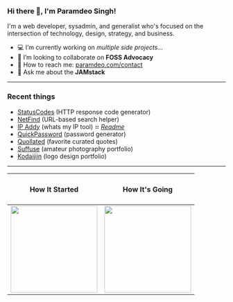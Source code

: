 <!--
**oedmarap/oedmarap** is a ✨ _special_ ✨ repository because its `README.md` (this file) appears on your GitHub profile.
-->
### Hi there 👋, I'm Paramdeo Singh!

I'm a web developer, sysadmin, and generalist who's focused on the intersection of technology, design, strategy, and business.

- 💻 I’m currently working on *multiple side projects...*
- 🤝 I’m looking to collaborate on **FOSS Advocacy**
- 📧 How to reach me: <a href="https://paramdeo.com/contact" target="_blank">paramdeo.com/contact</a>
- 💬 Ask me about the **JAMstack**

---

### Recent things

- <a href="https://about.statuscodes.org" target="_blank">StatusCodes</a> (HTTP response code generator)
- <a href="https://netfind.in" target="_blank">NetFind</a> (URL-based search helper)
- <a href="https://ipaddy.net" target="_blank">IP Addy</a> (whats my IP tool) ⠶ <em><a href="https://use.ipaddy.net" target="_blank">Readme</a></em>
- <a href="https://quickpassword.net" target="_blank">QuickPassword</a> (password generator)
- <a href="https://quollated.com" target="_blank">Quollated</a> (favorite curated quotes)
- <a href="https://suffu.se" target="_blank">Suffuse</a> (amateur photography portfolio)
- <a href="https://kodaijiin.com" target="_blank">Kodaijiin</a> (logo design portfolio)

---

<table>
<thead>
  <tr>
    <th><h4>How It Started</h4></th>
    <th><h4>How It's Going</h4></th>
  </tr>
</thead>
<tbody>
  <tr>
    <td><img src="https://images.paramdeo.com/bitmoji-coffee-start.png" height="200px" width="200px"></td>
    <td><img src="https://images.paramdeo.com/bitmoji-coffee-end.png" height="200px" width="200px"></td>
  </tr>
</tbody>
</table>
